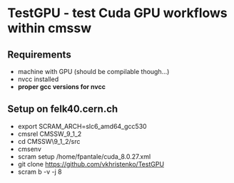 # TestGPU - test Cuda GPU workflows within cmssw

## Requirements 
- machine with GPU (should be compilable though...)
- nvcc installed
- __proper gcc versions for nvcc__

## Setup on felk40.cern.ch
- export SCRAM\_ARCH=slc6\_amd64\_gcc530 
- cmsrel CMSSW\_9\_1\_2 
- cd CMSSW\9\_1\_2/src
- cmsenv
- scram setup /home/fpantale/cuda\_8.0.27.xml
- git clone https://github.com/vkhristenko/TestGPU
- scram b -v -j 8


